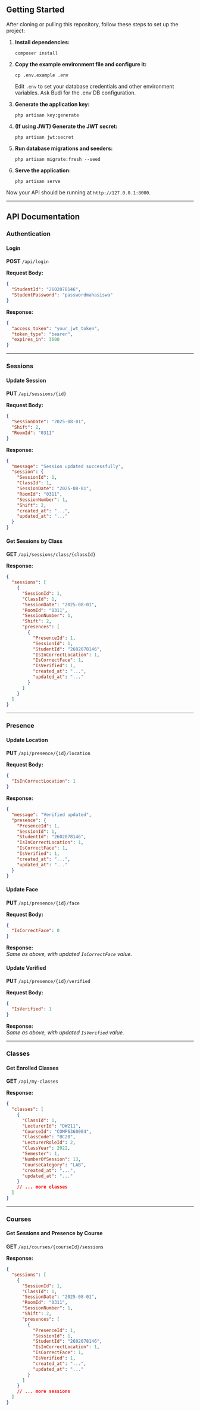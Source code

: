 ## Getting Started

After cloning or pulling this repository, follow these steps to set up the project:

1. **Install dependencies:**
   ```
   composer install
   ```

2. **Copy the example environment file and configure it:**
   ```
   cp .env.example .env
   ```
   Edit `.env` to set your database credentials and other environment variables. Ask Budi for the .env DB configuration.

3. **Generate the application key:**
   ```
   php artisan key:generate
   ```

4. **(If using JWT) Generate the JWT secret:**
   ```
   php artisan jwt:secret
   ```

5. **Run database migrations and seeders:**
   ```
   php artisan migrate:fresh --seed
   ```

6. **Serve the application:**
   ```
   php artisan serve
   ```

Now your API should be running at `http://127.0.0.1:8000`.

---



## API Documentation

### Authentication

#### Login
**POST** `/api/login`

**Request Body:**
```json
{
  "StudentId": "2602078146",
  "StudentPassword": "passwordmahasiswa"
}
```

**Response:**
```json
{
  "access_token": "your_jwt_token",
  "token_type": "bearer",
  "expires_in": 3600
}
```

---

### Sessions

#### Update Session
**PUT** `/api/sessions/{id}`

**Request Body:**
```json
{
  "SessionDate": "2025-08-01",
  "Shift": 2,
  "RoomId": "0311"
}
```

**Response:**
```json
{
  "message": "Session updated successfully",
  "session": {
    "SessionId": 1,
    "ClassId": 1,
    "SessionDate": "2025-08-01",
    "RoomId": "0311",
    "SessionNumber": 1,
    "Shift": 2,
    "created_at": "...",
    "updated_at": "..."
  }
}
```

#### Get Sessions by Class
**GET** `/api/sessions/class/{classId}`

**Response:**
```json
{
  "sessions": [
    {
      "SessionId": 1,
      "ClassId": 1,
      "SessionDate": "2025-08-01",
      "RoomId": "0311",
      "SessionNumber": 1,
      "Shift": 2,
      "presences": [
        {
          "PresenceId": 1,
          "SessionId": 1,
          "StudentId": "2602078146",
          "IsInCorrectLocation": 1,
          "IsCorrectFace": 1,
          "IsVerified": 1,
          "created_at": "...",
          "updated_at": "..."
        }
      ]
    }
  ]
}
```

---

### Presence

#### Update Location
**PUT** `/api/presence/{id}/location`

**Request Body:**
```json
{
  "IsInCorrectLocation": 1
}
```

**Response:**
```json
{
  "message": "Verified updated",
  "presence": {
    "PresenceId": 1,
    "SessionId": 1,
    "StudentId": "2602078146",
    "IsInCorrectLocation": 1,
    "IsCorrectFace": 1,
    "IsVerified": 1,
    "created_at": "...",
    "updated_at": "..."
  }
}
```

#### Update Face
**PUT** `/api/presence/{id}/face`

**Request Body:**
```json
{
  "IsCorrectFace": 0
}
```

**Response:**  
_Same as above, with updated `IsCorrectFace` value._

#### Update Verified
**PUT** `/api/presence/{id}/verified`

**Request Body:**
```json
{
  "IsVerified": 1
}
```

**Response:**  
_Same as above, with updated `IsVerified` value._

---

### Classes

#### Get Enrolled Classes
**GET** `/api/my-classes`

**Response:**
```json
{
  "classes": [
    {
      "ClassId": 1,
      "LecturerId": "DW211",
      "CourseId": "COMP6360004",
      "ClassCode": "BC20",
      "LecturerRoleId": 2,
      "ClassYear": 2022,
      "Semester": 1,
      "NumberOfSession": 13,
      "CourseCategory": "LAB",
      "created_at": "...",
      "updated_at": "..."
    }
    // ... more classes
  ]
}
```

---

### Courses

#### Get Sessions and Presence by Course
**GET** `/api/courses/{courseId}/sessions`

**Response:**
```json
{
  "sessions": [
    {
      "SessionId": 1,
      "ClassId": 1,
      "SessionDate": "2025-08-01",
      "RoomId": "0311",
      "SessionNumber": 1,
      "Shift": 2,
      "presences": [
        {
          "PresenceId": 1,
          "SessionId": 1,
          "StudentId": "2602078146",
          "IsInCorrectLocation": 1,
          "IsCorrectFace": 1,
          "IsVerified": 1,
          "created_at": "...",
          "updated_at": "..."
        }
      ]
    }
    // ... more sessions
  ]
}
```